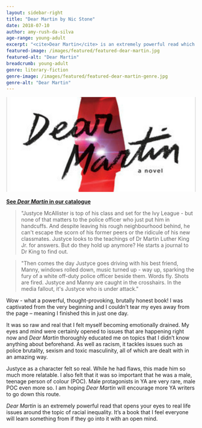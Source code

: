 ```yaml
---
layout: sidebar-right
title: "Dear Martin by Nic Stone"
date: 2018-07-10
author: amy-rush-da-silva
age-range: young-adult
excerpt: "<cite>Dear Martin</cite> is an extremely powerful read which examines racism, police brutality, sexism, toxic masculinity and more."
featured-image: /images/featured/featured-dear-martin.jpg
featured-alt: "Dear Martin"
breadcrumb: young-adult
genre: literary-fiction
genre-image: /images/featured/featured-dear-martin-genre.jpg
genre-alt: "Dear Martin"
---
```


![Dear Martin](/images/featured/featured-dear-martin.jpg)

**[See <cite>Dear Martin</cite> in our catalogue](https://suffolk.spydus.co.uk/cgi-bin/spydus.exe/ENQ/OPAC/BIBENQ?BRN=2371838)**

> "Justyce McAllister is top of his class and set for the Ivy League - but none of that matters to the police officer who just put him in handcuffs. And despite leaving his rough neighbourhood behind, he can't escape the scorn of his former peers or the ridicule of his new classmates. Justyce looks to the teachings of Dr Martin Luther King Jr. for answers. But do they hold up anymore? He starts a journal to Dr King to find out.

> "Then comes the day Justyce goes driving with his best friend, Manny, windows rolled down, music turned up - way up, sparking the fury of a white off-duty police officer beside them. Words fly. Shots are fired. Justyce and Manny are caught in the crosshairs. In the media fallout, it's Justyce who is under attack."

Wow - what a powerful, thought-provoking, brutally honest book! I was captivated from the very beginning and I couldn’t tear my eyes away from the page – meaning I finished this in just one day.

It was so raw and real that I felt myself becoming emotionally drained. My eyes and mind were certainly opened to issues that are happening right now and <cite>Dear Martin</cite> thoroughly educated me on topics that I didn’t know anything about beforehand. As well as racism, it tackles issues such as police brutality, sexism and toxic masculinity, all of which are dealt with in an amazing way.

Justyce as a character felt so real. While he had flaws, this made him so much more relatable. I also felt that it was so important that he was a male, teenage person of colour (POC). Male protagonists in YA are very rare, male POC even more so. I am hoping <cite>Dear Martin</cite> will encourage more YA writers to go down this route.

<cite>Dear Martin</cite> is an extremely powerful read that opens your eyes to real life issues around the topic of racial inequality. It’s a book that I feel everyone will learn something from if they go into it with an open mind.

